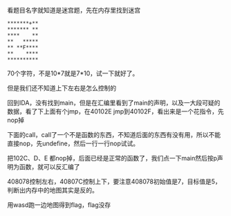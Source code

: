 看题目名字就知道是迷宫题，先在内存里找到迷宫

```
*******+**
******* **
****    **
**   *****
** **F****
**    ****
**********
```

70个字符，不是10*7就是7\*10，试一下就好了。

但是我们还不知道上下左右是怎么控制的

回到IDA，没有找到main，但是在汇编里看到了main的声明，以及一大段可疑的数据，看了下上面有个jmp，在40102E jmp到40102F，看出来是一个花指令，先nop掉

下面的call，call了一个不是函数的东西，不知道后面的东西有没有用，所以不能直接nop，先undefine，然后一行一行nop试试。

把102C、D、E 都nop掉，后面已经是正常的函数了，我们点一下main然后按p声明为函数，就可以反汇编了

408078控制左右，40807C控制上下，要注意408078初始值是7，目标值是5，判断出内存中的地图其实是反的。

用wasd跑一边地图得到flag，flag没存